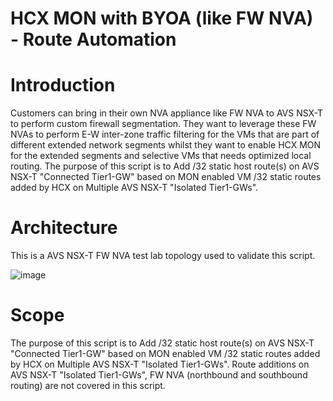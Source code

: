 # HCX MON with BYOA (like FW NVA) - Route Automation

# Introduction
Customers can bring in their own NVA appliance like FW NVA to AVS NSX-T to perform custom firewall segmentation. They want to leverage these FW NVAs to perform E-W inter-zone traffic filtering for the VMs that are part of different extended network segments whilst they want to enable HCX MON for the extended segments and selective VMs that needs optimized local routing. The purpose of this script is to Add /32 static host route(s) on AVS NSX-T "Connected Tier1-GW" based on MON enabled VM /32 static routes added by HCX on Multiple AVS NSX-T "Isolated Tier1-GWs".

# Architecture
This is a AVS NSX-T FW NVA test lab topology used to validate this script.

![image](https://user-images.githubusercontent.com/101758347/229755153-2199d741-abb7-4225-99c8-232ea69fcf2c.png)

# Scope
The purpose of this script is to Add /32 static host route(s) on AVS NSX-T "Connected Tier1-GW" based on MON enabled VM /32 static routes added by HCX on Multiple AVS NSX-T "Isolated Tier1-GWs". Route additions on AVS NSX-T "Isolated Tier1-GWs", FW NVA (northbound and southbound routing) are not covered in this script.
